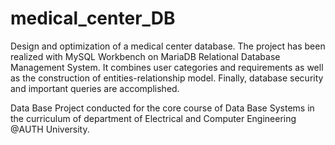 # medical_center_DB
Design and optimization of a medical center database. The project has been realized with MySQL Workbench on MariaDB Relational Database Management System. It combines user categories and requirements as well as the construction of entities-relationship model. Finally, database security and important queries are accomplished.

Data Base Project conducted for the core course of Data Base Systems in the curriculum of department of Electrical and Computer Engineering @AUTH University.
